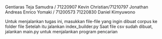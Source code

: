 Gentiaras Teja Samudra / 71220907
Kevin Christian/71210797
Jonathan Andreas Enrico Yomaki / 71200573
71220830	Daniel Kimyuwono

Untuk menjalankan tugas ini, masukkan file-file yang ingin dibuat corpus ke folder file
Setelah itu jalankan index_builder.py
Saat file csv sudah dibuat, jalankan main.py untuk menjalankan program pencarian
